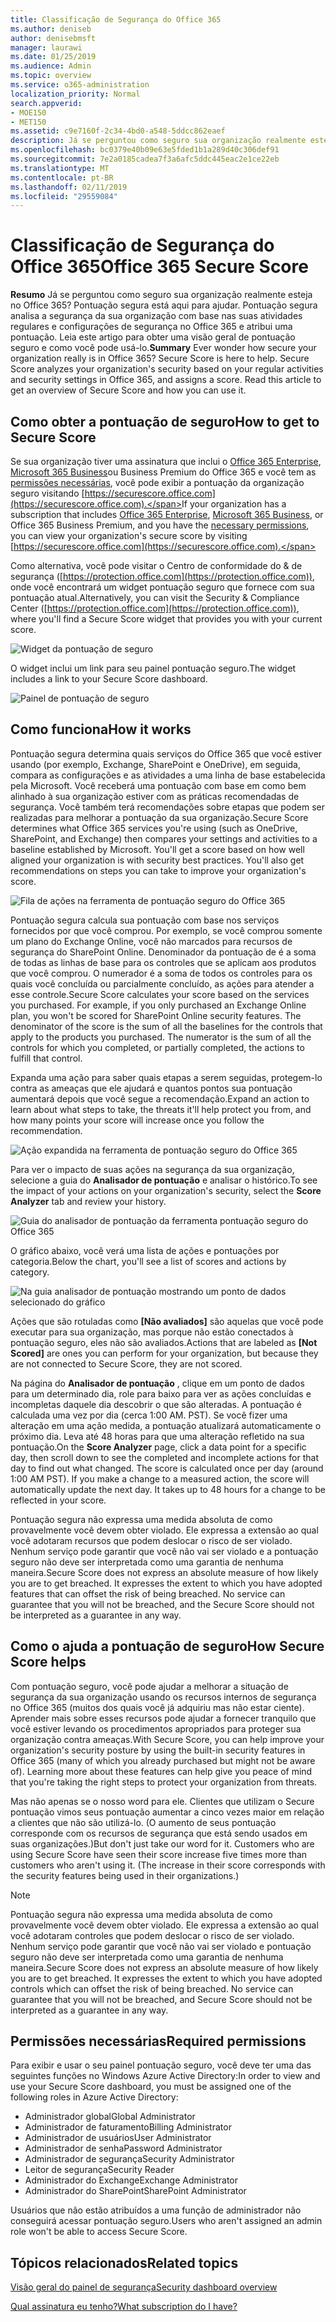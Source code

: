 ```yaml
---
title: Classificação de Segurança do Office 365
ms.author: deniseb
author: denisebmsft
manager: laurawi
ms.date: 01/25/2019
ms.audience: Admin
ms.topic: overview
ms.service: o365-administration
localization_priority: Normal
search.appverid:
- MOE150
- MET150
ms.assetid: c9e7160f-2c34-4bd0-a548-5ddcc862eaef
description: Já se perguntou como seguro sua organização realmente esteja no Office 365? Pontuação segura está aqui para ajudar. Pontuação segura analisa a segurança da sua organização com base nas suas atividades regulares e configurações de segurança no Office 365 e atribui uma pontuação.
ms.openlocfilehash: bc0379e40b09e63e5fded1b1a289d40c306def91
ms.sourcegitcommit: 7e2a0185cadea7f3a6afc5ddc445eac2e1ce22eb
ms.translationtype: MT
ms.contentlocale: pt-BR
ms.lasthandoff: 02/11/2019
ms.locfileid: "29559084"
---
```

# <a name="office-365-secure-score"></a><span data-ttu-id="cf4c8-105">Classificação de Segurança do Office 365</span><span class="sxs-lookup"><span data-stu-id="cf4c8-105">Office 365 Secure Score</span></span>

<span data-ttu-id="cf4c8-p102">**Resumo** Já se perguntou como seguro sua organização realmente esteja no Office 365? Pontuação segura está aqui para ajudar. Pontuação segura analisa a segurança da sua organização com base nas suas atividades regulares e configurações de segurança no Office 365 e atribui uma pontuação. Leia este artigo para obter uma visão geral de pontuação seguro e como você pode usá-lo.</span><span class="sxs-lookup"><span data-stu-id="cf4c8-p102">**Summary** Ever wonder how secure your organization really is in Office 365? Secure Score is here to help. Secure Score analyzes your organization's security  based on your regular activities and security settings in Office 365, and assigns a score. Read this article to get an overview of Secure Score and how you can use it.</span></span>
  
## <a name="how-to-get-to-secure-score"></a><span data-ttu-id="cf4c8-110">Como obter a pontuação de seguro</span><span class="sxs-lookup"><span data-stu-id="cf4c8-110">How to get to Secure Score</span></span>

<span data-ttu-id="cf4c8-111">Se sua organização tiver uma assinatura que inclui o [Office 365 Enterprise](https://docs.microsoft.com/office365/enterprise/), [Microsoft 365 Business](https://docs.microsoft.com/microsoft-365/business/)ou Business Premium do Office 365 e você tem as [permissões necessárias](#required-permissions), você pode exibir a pontuação da organização seguro visitando [https://securescore.office.com](https://securescore.office.com).</span><span class="sxs-lookup"><span data-stu-id="cf4c8-111">If your organization has a subscription that includes [Office 365 Enterprise](https://docs.microsoft.com/office365/enterprise/), [Microsoft 365 Business](https://docs.microsoft.com/microsoft-365/business/), or Office 365 Business Premium, and you have the [necessary permissions](#required-permissions), you can view your organization's secure score by visiting [https://securescore.office.com](https://securescore.office.com).</span></span> 

<span data-ttu-id="cf4c8-112">Como alternativa, você pode visitar o Centro de conformidade do & de segurança ([https://protection.office.com](https://protection.office.com)), onde você encontrará um widget pontuação seguro que fornece com sua pontuação atual.</span><span class="sxs-lookup"><span data-stu-id="cf4c8-112">Alternatively, you can visit the Security & Compliance Center ([https://protection.office.com](https://protection.office.com)), where you'll find a Secure Score widget that provides you with your current score.</span></span>

![Widget da pontuação de seguro](media/SecureScoreWidget-o365.png)

<span data-ttu-id="cf4c8-114">O widget inclui um link para seu painel pontuação seguro.</span><span class="sxs-lookup"><span data-stu-id="cf4c8-114">The widget includes a link to your Secure Score dashboard.</span></span>

![Painel de pontuação de seguro](media/SecureScore-WelcomeScreen.png)
  
## <a name="how-it-works"></a><span data-ttu-id="cf4c8-116">Como funciona</span><span class="sxs-lookup"><span data-stu-id="cf4c8-116">How it works</span></span>

<span data-ttu-id="cf4c8-p103">Pontuação segura determina quais serviços do Office 365 que você estiver usando (por exemplo, Exchange, SharePoint e OneDrive), em seguida, compara as configurações e as atividades a uma linha de base estabelecida pela Microsoft. Você receberá uma pontuação com base em como bem alinhado à sua organização estiver com as práticas recomendadas de segurança. Você também terá recomendações sobre etapas que podem ser realizadas para melhorar a pontuação da sua organização.</span><span class="sxs-lookup"><span data-stu-id="cf4c8-p103">Secure Score determines what Office 365 services you're using (such as OneDrive, SharePoint, and Exchange) then compares your settings and activities to a baseline established by Microsoft. You'll get a score based on how well aligned your organization is with security best practices. You'll also get recommendations on steps you can take to improve your organization's score.</span></span> 
  
![Fila de ações na ferramenta de pontuação seguro do Office 365](media/SecureScore-ActionsToTake.png)
  
<span data-ttu-id="cf4c8-p104">Pontuação segura calcula sua pontuação com base nos serviços fornecidos por que você comprou. Por exemplo, se você comprou somente um plano do Exchange Online, você não marcados para recursos de segurança do SharePoint Online. Denominador da pontuação de é a soma de todas as linhas de base para os controles que se aplicam aos produtos que você comprou. O numerador é a soma de todos os controles para os quais você concluída ou parcialmente concluído, as ações para atender a esse controle.</span><span class="sxs-lookup"><span data-stu-id="cf4c8-p104">Secure Score calculates your score based on the services you purchased. For example, if you only purchased an Exchange Online plan, you won't be scored for SharePoint Online security features. The denominator of the score is the sum of all the baselines for the controls that apply to the products you purchased. The numerator is the sum of all the controls for which you completed, or partially completed, the actions to fulfill that control.</span></span>

<span data-ttu-id="cf4c8-125">Expanda uma ação para saber quais etapas a serem seguidas, protegem-lo contra as ameaças que ele ajudará e quantos pontos sua pontuação aumentará depois que você segue a recomendação.</span><span class="sxs-lookup"><span data-stu-id="cf4c8-125">Expand an action to learn about what steps to take, the threats it'll help protect you from, and how many points your score will increase once you follow the recommendation.</span></span>
  
![Ação expandida na ferramenta de pontuação seguro do Office 365](media/SecureScore-DetailedActionToTake.png)
  
<span data-ttu-id="cf4c8-127">Para ver o impacto de suas ações na segurança da sua organização, selecione a guia do **Analisador de pontuação** e analisar o histórico.</span><span class="sxs-lookup"><span data-stu-id="cf4c8-127">To see the impact of your actions on your organization's security, select the **Score Analyzer** tab and review your history.</span></span> 
  
![Guia do analisador de pontuação da ferramenta pontuação seguro do Office 365](media/SecureScore-ScoreAnalyzer-7days.png)
  
<span data-ttu-id="cf4c8-129">O gráfico abaixo, você verá uma lista de ações e pontuações por categoria.</span><span class="sxs-lookup"><span data-stu-id="cf4c8-129">Below the chart, you'll see a list of scores and actions by category.</span></span> 
  
![Na guia analisador de pontuação mostrando um ponto de dados selecionado do gráfico](media/SecureScore-Analyzer-breakdownbelowchart.png)
 
<span data-ttu-id="cf4c8-131">Ações que são rotuladas como **[Não avaliados]** são aquelas que você pode executar para sua organização, mas porque não estão conectados à pontuação seguro, eles não são avaliados.</span><span class="sxs-lookup"><span data-stu-id="cf4c8-131">Actions that are labeled as **[Not Scored]** are ones you can perform for your organization, but because they are not connected to Secure Score, they are not scored.</span></span>  

<span data-ttu-id="cf4c8-p105">Na página do **Analisador de pontuação** , clique em um ponto de dados para um determinado dia, role para baixo para ver as ações concluídas e incompletas daquele dia descobrir o que são alteradas. A pontuação é calculada uma vez por dia (cerca 1:00 AM. PST). Se você fizer uma alteração em uma ação medida, a pontuação atualizará automaticamente o próximo dia. Leva até 48 horas para que uma alteração refletido na sua pontuação.</span><span class="sxs-lookup"><span data-stu-id="cf4c8-p105">On the **Score Analyzer** page, click a data point for a specific day, then scroll down to see the completed and incomplete actions for that day to find out what changed. The score is calculated once per day (around 1:00 AM PST). If you make a change to a measured action, the score will automatically update the next day. It takes up to 48 hours for a change to be reflected in your score.</span></span>

<span data-ttu-id="cf4c8-p106">Pontuação segura não expressa uma medida absoluta de como provavelmente você devem obter violado. Ele expressa a extensão ao qual você adotaram recursos que podem deslocar o risco de ser violado. Nenhum serviço pode garantir que você não vai ser violado e a pontuação seguro não deve ser interpretada como uma garantia de nenhuma maneira.</span><span class="sxs-lookup"><span data-stu-id="cf4c8-p106">Secure Score does not express an absolute measure of how likely you are to get breached. It expresses the extent to which you have adopted features that can offset the risk of being breached. No service can guarantee that you will not be breached, and the Secure Score should not be interpreted as a guarantee in any way.</span></span>
 
## <a name="how-secure-score-helps"></a><span data-ttu-id="cf4c8-139">Como o ajuda a pontuação de seguro</span><span class="sxs-lookup"><span data-stu-id="cf4c8-139">How Secure Score helps</span></span>

<span data-ttu-id="cf4c8-p107">Com pontuação seguro, você pode ajudar a melhorar a situação de segurança da sua organização usando os recursos internos de segurança no Office 365 (muitos dos quais você já adquiriu mas não estar ciente). Aprender mais sobre esses recursos pode ajudar a fornecer tranquilo que você estiver levando os procedimentos apropriados para proteger sua organização contra ameaças.</span><span class="sxs-lookup"><span data-stu-id="cf4c8-p107">With Secure Score, you can help improve your organization's security posture by using the built-in security features in Office 365 (many of which you already purchased but might not be aware of). Learning more about these features can help give you peace of mind that you're taking the right steps to protect your organization from threats.</span></span>
  
<span data-ttu-id="cf4c8-p108">Mas não apenas se o nosso word para ele. Clientes que utilizam o Secure pontuação vimos seus pontuação aumentar a cinco vezes maior em relação a clientes que não são utilizá-lo. (O aumento de seus pontuação corresponde com os recursos de segurança que está sendo usados em suas organizações.)</span><span class="sxs-lookup"><span data-stu-id="cf4c8-p108">But don't just take our word for it. Customers who are using Secure Score have seen their score increase five times more than customers who aren't using it. (The increase in their score corresponds with the security features being used in their organizations.)</span></span>
  
> [!NOTE]
> <span data-ttu-id="cf4c8-p109">Pontuação segura não expressa uma medida absoluta de como provavelmente você devem obter violado. Ele expressa a extensão ao qual você adotaram controles que podem deslocar o risco de ser violado. Nenhum serviço pode garantir que você não vai ser violado e pontuação seguro não deve ser interpretada como uma garantia de nenhuma maneira.</span><span class="sxs-lookup"><span data-stu-id="cf4c8-p109">Secure Score does not express an absolute measure of how likely you are to get breached. It expresses the extent to which you have adopted controls which can offset the risk of being breached. No service can guarantee that you will not be breached, and Secure Score should not be interpreted as a guarantee in any way.</span></span> 
  
## <a name="required-permissions"></a><span data-ttu-id="cf4c8-148">Permissões necessárias</span><span class="sxs-lookup"><span data-stu-id="cf4c8-148">Required permissions</span></span>

<span data-ttu-id="cf4c8-149">Para exibir e usar o seu painel pontuação seguro, você deve ter uma das seguintes funções no Windows Azure Active Directory:</span><span class="sxs-lookup"><span data-stu-id="cf4c8-149">In order to view and use your Secure Score dashboard, you must be assigned one of the following roles in Azure Active Directory:</span></span>
- <span data-ttu-id="cf4c8-150">Administrador global</span><span class="sxs-lookup"><span data-stu-id="cf4c8-150">Global Administrator</span></span>
- <span data-ttu-id="cf4c8-151">Administrador de faturamento</span><span class="sxs-lookup"><span data-stu-id="cf4c8-151">Billing Administrator</span></span>
- <span data-ttu-id="cf4c8-152">Administrador de usuários</span><span class="sxs-lookup"><span data-stu-id="cf4c8-152">User Administrator</span></span>
- <span data-ttu-id="cf4c8-153">Administrador de senha</span><span class="sxs-lookup"><span data-stu-id="cf4c8-153">Password Administrator</span></span>
- <span data-ttu-id="cf4c8-154">Administrador de segurança</span><span class="sxs-lookup"><span data-stu-id="cf4c8-154">Security Administrator</span></span>
- <span data-ttu-id="cf4c8-155">Leitor de segurança</span><span class="sxs-lookup"><span data-stu-id="cf4c8-155">Security Reader</span></span>
- <span data-ttu-id="cf4c8-156">Administrador do Exchange</span><span class="sxs-lookup"><span data-stu-id="cf4c8-156">Exchange Administrator</span></span>
- <span data-ttu-id="cf4c8-157">Administrador do SharePoint</span><span class="sxs-lookup"><span data-stu-id="cf4c8-157">SharePoint Administrator</span></span>

 <span data-ttu-id="cf4c8-158">Usuários que não estão atribuídos a uma função de administrador não conseguirá acessar pontuação seguro.</span><span class="sxs-lookup"><span data-stu-id="cf4c8-158">Users who aren't assigned an admin role won't be able to access Secure Score.</span></span>

## <a name="related-topics"></a><span data-ttu-id="cf4c8-159">Tópicos relacionados</span><span class="sxs-lookup"><span data-stu-id="cf4c8-159">Related topics</span></span>

[<span data-ttu-id="cf4c8-160">Visão geral do painel de segurança</span><span class="sxs-lookup"><span data-stu-id="cf4c8-160">Security dashboard overview</span></span>](security-dashboard.md)

[<span data-ttu-id="cf4c8-161">Qual assinatura eu tenho?</span><span class="sxs-lookup"><span data-stu-id="cf4c8-161">What subscription do I have?</span></span>](https://docs.microsoft.com/office365/admin/admin-overview/what-subscription-do-i-have?view=o365-worldwide)